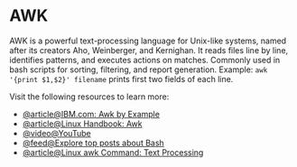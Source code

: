 # AWK

AWK is a powerful text-processing language for Unix-like systems, named after its creators Aho, Weinberger, and Kernighan. It reads files line by line, identifies patterns, and executes actions on matches. Commonly used in bash scripts for sorting, filtering, and report generation. Example: `awk '{print $1,$2}' filename` prints first two fields of each line.

Visit the following resources to learn more:

- [@article@IBM.com: Awk by Example](https://developer.ibm.com/tutorials/l-awk1/)
- [@article@Linux Handbook: Awk](https://linuxhandbook.com/awk-command-tutorial/)
- [@video@YouTube](https://www.youtube.com/watch?v=9YOZmI-zWok)
- [@feed@Explore top posts about Bash](https://app.daily.dev/tags/bash?ref=roadmapsh)
- [@article@Linux awk Command: Text Processing](https://labex.io/tutorials/linux-linux-awk-command-text-processing-388493)